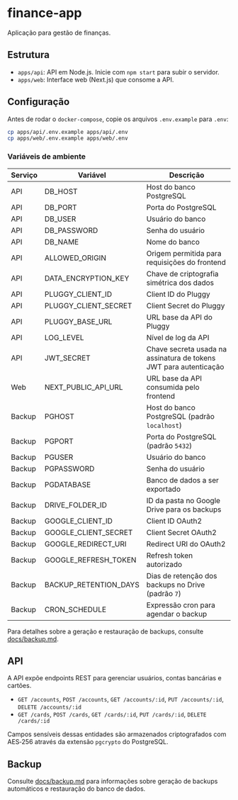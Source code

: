# finance-app
Aplicação para gestão de finanças.

## Estrutura

- `apps/api`: API em Node.js. Inicie com `npm start` para subir o servidor.
- `apps/web`: Interface web (Next.js) que consome a API.

## Configuração

Antes de rodar o `docker-compose`, copie os arquivos `.env.example` para `.env`:

```bash
cp apps/api/.env.example apps/api/.env
cp apps/web/.env.example apps/web/.env
```

### Variáveis de ambiente

| Serviço | Variável | Descrição |
| --- | --- | --- |
| API | DB_HOST | Host do banco PostgreSQL |
| API | DB_PORT | Porta do PostgreSQL |
| API | DB_USER | Usuário do banco |
| API | DB_PASSWORD | Senha do usuário |
| API | DB_NAME | Nome do banco |
| API | ALLOWED_ORIGIN | Origem permitida para requisições do frontend |
| API | DATA_ENCRYPTION_KEY | Chave de criptografia simétrica dos dados |
| API | PLUGGY_CLIENT_ID | Client ID do Pluggy |
| API | PLUGGY_CLIENT_SECRET | Client Secret do Pluggy |
| API | PLUGGY_BASE_URL | URL base da API do Pluggy |
| API | LOG_LEVEL | Nível de log da API |
| API | JWT_SECRET | Chave secreta usada na assinatura de tokens JWT para autenticação |
| Web | NEXT_PUBLIC_API_URL | URL base da API consumida pelo frontend |
| Backup | PGHOST | Host do banco PostgreSQL (padrão `localhost`) |
| Backup | PGPORT | Porta do PostgreSQL (padrão `5432`) |
| Backup | PGUSER | Usuário do banco |
| Backup | PGPASSWORD | Senha do usuário |
| Backup | PGDATABASE | Banco de dados a ser exportado |
| Backup | DRIVE_FOLDER_ID | ID da pasta no Google Drive para os backups |
| Backup | GOOGLE_CLIENT_ID | Client ID OAuth2 |
| Backup | GOOGLE_CLIENT_SECRET | Client Secret OAuth2 |
| Backup | GOOGLE_REDIRECT_URI | Redirect URI do OAuth2 |
| Backup | GOOGLE_REFRESH_TOKEN | Refresh token autorizado |
| Backup | BACKUP_RETENTION_DAYS | Dias de retenção dos backups no Drive (padrão `7`) |
| Backup | CRON_SCHEDULE | Expressão cron para agendar o backup |

Para detalhes sobre a geração e restauração de backups, consulte [docs/backup.md](docs/backup.md).

## API

A API expõe endpoints REST para gerenciar usuários, contas bancárias e cartões.

- `GET /accounts`, `POST /accounts`, `GET /accounts/:id`, `PUT /accounts/:id`, `DELETE /accounts/:id`
- `GET /cards`, `POST /cards`, `GET /cards/:id`, `PUT /cards/:id`, `DELETE /cards/:id`

Campos sensíveis dessas entidades são armazenados criptografados com AES‑256 através da extensão `pgcrypto` do PostgreSQL.

## Backup

Consulte [docs/backup.md](docs/backup.md) para informações sobre geração de backups automáticos e restauração do banco de dados.
